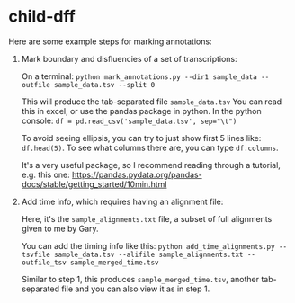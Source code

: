 # child-dff
Here are some example steps for marking annotations:

1. Mark boundary and disfluencies of a set of transcriptions:

   On a terminal:
   `python mark_annotations.py --dir1 sample_data --outfile sample_data.tsv --split 0`

   This will produce the tab-separated file `sample_data.tsv`
   You can read this in excel, or use the pandas package in python.
   In the python console:
   `df = pd.read_csv('sample_data.tsv', sep="\t")`

   To avoid seeing ellipsis, you can try to just show first 5 lines like:
   `df.head(5)`. To see what columns there are, you can type `df.columns`.

   It's a very useful package, so I recommend reading through a tutorial, 
   e.g. this one: https://pandas.pydata.org/pandas-docs/stable/getting_started/10min.html

2. Add time info, which requires having an alignment file:

   Here, it's the `sample_alignments.txt` file, a subset of full alignments given to 
   me by Gary.

   You can add the timing info like this:
   `python add_time_alignments.py --tsvfile sample_data.tsv --alifile sample_alignments.txt --outfile_tsv sample_merged_time.tsv`

   Similar to step 1, this produces `sample_merged_time.tsv`, another tab-separated file and you can also view it as in step 1. 




